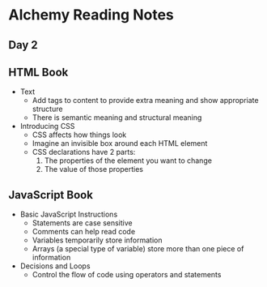 # Alchemy Reading Notes

## Day 2

## HTML Book

- Text
    - Add tags to content to provide extra meaning and show appropriate structure
    - There is semantic meaning and structural meaning
- Introducing CSS
    - CSS affects how things look
    - Imagine an invisible box around each HTML element
    - CSS declarations have 2 parts: 
        1. The properties of the element you want to change
        1. The value of those properties

## JavaScript Book

- Basic JavaScript Instructions
    - Statements are case sensitive
    - Comments can help read code
    - Variables temporarily store information
    - Arrays (a special type of variable) store more than one piece of information
- Decisions and Loops
    - Control the flow of code using operators and statements